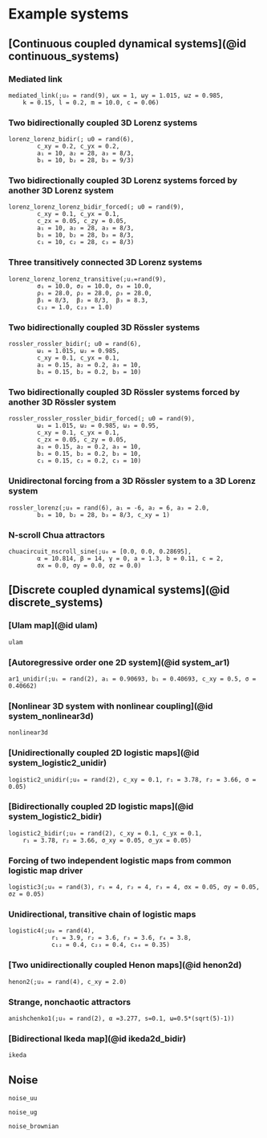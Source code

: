 # Example systems

## [Continuous coupled dynamical systems](@id continuous_systems)

### Mediated link

```@docs
mediated_link(;u₀ = rand(9), ωx = 1, ωy = 1.015, ωz = 0.985,
    k = 0.15, l = 0.2, m = 10.0, c = 0.06)
```

### Two bidirectionally coupled 3D Lorenz systems

```@docs
lorenz_lorenz_bidir(; u0 = rand(6),
        c_xy = 0.2, c_yx = 0.2,
        a₁ = 10, a₂ = 28, a₃ = 8/3,
        b₁ = 10, b₂ = 28, b₃ = 9/3)
```

### Two bidirectionally coupled 3D Lorenz systems forced by another 3D Lorenz system

```@docs
lorenz_lorenz_lorenz_bidir_forced(; u0 = rand(9),
        c_xy = 0.1, c_yx = 0.1,
        c_zx = 0.05, c_zy = 0.05,
        a₁ = 10, a₂ = 28, a₃ = 8/3,
        b₁ = 10, b₂ = 28, b₃ = 8/3,
        c₁ = 10, c₂ = 28, c₃ = 8/3)
```

### Three transitively connected 3D Lorenz systems

```@docs
lorenz_lorenz_lorenz_transitive(;uᵢ=rand(9),
        σ₁ = 10.0, σ₂ = 10.0, σ₃ = 10.0,
        ρ₁ = 28.0, ρ₂ = 28.0, ρ₃ = 28.0,
        β₁ = 8/3,  β₂ = 8/3,  β₃ = 8.3,
        c₁₂ = 1.0, c₂₃ = 1.0)
```

### Two bidirectionally coupled 3D Rössler systems

```@docs
rossler_rossler_bidir(; u0 = rand(6),
        ω₁ = 1.015, ω₂ = 0.985,
        c_xy = 0.1, c_yx = 0.1,
        a₁ = 0.15, a₂ = 0.2, a₃ = 10,
        b₁ = 0.15, b₂ = 0.2, b₃ = 10)
```

### Two bidirectionally coupled 3D Rössler systems forced by another 3D Rössler system

```@docs
rossler_rossler_rossler_bidir_forced(; u0 = rand(9),
        ω₁ = 1.015, ω₂ = 0.985, ω₃ = 0.95,
        c_xy = 0.1, c_yx = 0.1,
        c_zx = 0.05, c_zy = 0.05,
        a₁ = 0.15, a₂ = 0.2, a₃ = 10,
        b₁ = 0.15, b₂ = 0.2, b₃ = 10,
        c₁ = 0.15, c₂ = 0.2, c₃ = 10)
```

### Unidirectonal forcing from a 3D Rössler system to a 3D Lorenz system

```@docs
rossler_lorenz(;u₀ = rand(6), a₁ = -6, a₂ = 6, a₃ = 2.0,
        b₁ = 10, b₂ = 28, b₃ = 8/3, c_xy = 1)
```

### N-scroll Chua attractors

```@docs
chuacircuit_nscroll_sine(;u₀ = [0.0, 0.0, 0.28695],
        α = 10.814, β = 14, γ = 0, a = 1.3, b = 0.11, c = 2,
        σx = 0.0, σy = 0.0, σz = 0.0)
```

## [Discrete coupled dynamical systems](@id discrete_systems)

### [Ulam map](@id ulam)

```@docs
ulam
```

### [Autoregressive order one 2D system](@id system_ar1)

```@docs
ar1_unidir(;uᵢ = rand(2), a₁ = 0.90693, b₁ = 0.40693, c_xy = 0.5, σ = 0.40662)
```

### [Nonlinear 3D system with nonlinear coupling](@id system_nonlinear3d)

```@docs
nonlinear3d
```

### [Unidirectionally coupled 2D logistic maps](@id system_logistic2_unidir)

```@docs
logistic2_unidir(;u₀ = rand(2), c_xy = 0.1, r₁ = 3.78, r₂ = 3.66, σ = 0.05)
```

### [Bidirectionally coupled 2D logistic maps](@id system_logistic2_bidir)

```@docs
logistic2_bidir(;u₀ = rand(2), c_xy = 0.1, c_yx = 0.1,
    r₁ = 3.78, r₂ = 3.66, σ_xy = 0.05, σ_yx = 0.05)
```

### Forcing of two independent logistic maps from common logistic map driver

```@docs
logistic3(;u₀ = rand(3), r₁ = 4, r₂ = 4, r₃ = 4, σx = 0.05, σy = 0.05, σz = 0.05)
```

### Unidirectional, transitive chain of logistic maps

```@docs
logistic4(;u₀ = rand(4),
            r₁ = 3.9, r₂ = 3.6, r₃ = 3.6, r₄ = 3.8,
            c₁₂ = 0.4, c₂₃ = 0.4, c₃₄ = 0.35)
```

### [Two unidirectionally coupled Henon maps](@id henon2d)

```@docs
henon2(;u₀ = rand(4), c_xy = 2.0)
```

### Strange, nonchaotic attractors

```@docs
anishchenko1(;u₀ = rand(2), α =3.277, s=0.1, ω=0.5*(sqrt(5)-1))
```

### [Bidirectional Ikeda map](@id ikeda2d_bidir)

```@docs
ikeda
```

## Noise

```@docs
noise_uu
```

```@docs
noise_ug
```

```@docs
noise_brownian
```
